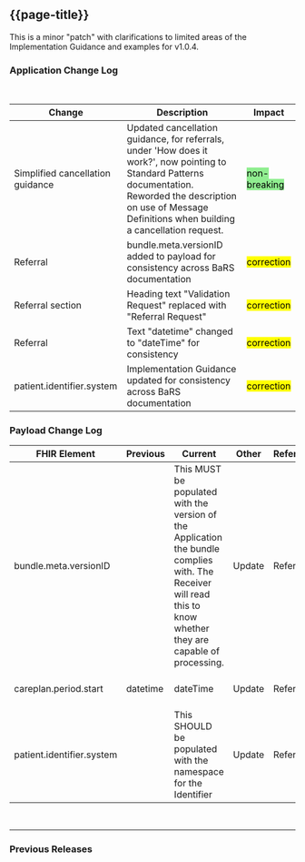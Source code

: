<div class="bars-blg-expander">
<div class="bars-blg-expander-entry" id="v1.0.4">

## {{page-title}}
This is a minor "patch" with clarifications to limited areas of the Implementation Guidance and examples for v1.0.4.

### Application Change Log


<br>


| Change                                    | Description                                     | Impact                                                                  | 
|-------------------------------------------|-------------------------------------------------|-------------------------------------------------------------------------|
| Simplified cancellation guidance   | Updated cancellation guidance, for referrals, under 'How does it work?', now pointing to Standard Patterns documentation. Reworded the description on use of Message Definitions when building a cancellation request. |   <mark style="background-color: LightGreen">non-breaking</mark>  |
| Referral   | bundle.meta.versionID added to payload for consistency across BaRS documentation|    <mark style="background-color: Yellow">correction</mark>  | 
| Referral section   | Heading text "Validation Request" replaced with "Referral Request" |    <mark style="background-color: Yellow">correction</mark>  | 
| Referral  | Text "datetime" changed to "dateTime" for consistency |    <mark style="background-color: Yellow">correction</mark>  | 
| patient.identifier.system | Implementation Guidance updated for consistency across BaRS documentation|    <mark style="background-color: Yellow">correction</mark>  | 

### Payload Change Log


| FHIR Element                                         | Previous | Current    | Other   | Referral/Booking | Rationale                                                                                       |  Impact  |
|------------------------------------------------------|----------|------------|---------|------------------|-------------------------------------------------------------------------------------------------|----------|
| bundle.meta.versionID |      |   This MUST be populated with the version of the Application the bundle complies with. The Receiver will read this to know whether they are capable of processing.        | Update        | Referral          |Implementation guidance added   |   <mark style="background-color: Yellow">correction</mark>  |  
| careplan.period.start|   datetime   |   dateTime   | Update        | Referral          |Implementation guidance added   |   <mark style="background-color: Yellow">correction</mark>  |  
| patient.identifier.system   |          |   This SHOULD be populated with the namespace for the Identifier           | Update        | Referral        | Implementation Guidance consistent across all applications |   <mark style="background-color: Yellow">correction</mark>  | 

</div>
</div>

<br>
<hr>

### Previous Releases